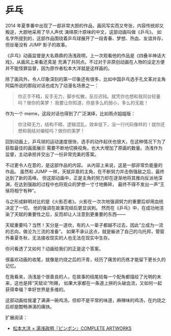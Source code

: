# 乒乓

2014 年夏季番中出现了一部非常大胆的作品，画风写实而又夸张，内容传统却又叛逆，大胆地采用了华人声优
演绎原汁原味的中文，这部动画叫做《乒乓》。
如名字所提到的，这部作品围绕着乒乓球展开了一段青春、梦想、热血、友谊并存，但丝毫没有 JUMP 影子的故事。

《乒乓》动画监督是大名鼎鼎的汤浅政明，上一次观看他的作品是《四叠半神话大戏》，从画风上来看还真是
充满了共同点。不过对于非原创动画在人物的设定方便并不能怪罪监督，因为原作者松本大洋就是这样画的。

除了画风外，令人印象深刻的第一印象还有很多，比如中国乒乓选手孔文革对主角阿扁所说的那段对话也成为了动漫名场景之一：

> 你正手不精，反手无力，脚步松散，反应迟钝。就凭你也想和我同台较量吗？做你的美梦！
> 我要让你知道，你是多么的弱小，多么的无能！

作为一个 meme，这段对话也得到了广泛演绎，比如雨点姐姐版：

> 你注释无力，结构不精，逻辑混乱，效率低下，没一行代码像样的！就你还想和我结对编程吗？做你的美梦！

回到动画上，乒乓球的运动速度很快，选手的动作起伏也很大，在这种情况下为了获取最佳的画面展示
需要不断地切换视角，也大大增加了原画的数量。汤浅作为监督，主动承担并交出了一份非常完美的答案。

不过更令人在意的，是这部作品的内容。 从内容上来说，这是一部非常负能量的作品。
虽然和 JUMP 一样，天赋异禀的主角，在不断努力并击倒强敌之后，最终达到了新的高峰。
但这部动画中，正是主角的努力却在逐渐地将其推向反派地深渊，在达到强敌的过程中也将观众的梦想一寸寸地撕碎，
最终不得不发出一声“王侯将相宁有种”。

与之形成鲜明对比的是《火影忍者》。火影在一次次地强调努力的重要后却用血统决定了一切，
他的强调在故事完结后更显讽刺。
然而在《乒乓》中，在成功地渲染了天赋的重要性之后，反而却让人注意到更重要的东西——

天赋重要吗？当然！天分是一道坎，有的人一辈子都越不过去，因此“立成为一流的志向，做沦为三流的准备”。
如果不承认这点，就是躲进了自己的乌托邦，管窗外春夏冬秋，无法接收现实的人也无法在现实中生存。

你问看透了又如何？动画给我们的正是这个答案。

很喜欢动画的收尾，就像是灼烧之后的汗青，经历了痛苦的历练才能留下更长久的记忆。

在我看来，汤浅是个很善良的人，在故事的结尾给每一个配角都描绘了光明的未来，这也是拜“天赋论”所赐，
如果大家都在一条道上拼的头破血流，又如何一起获得幸福？幸好世界是多维的。

这部动画给我灌了满满一碗鸡汤，但却不是平常的味道，麻辣味的鸡汤，在灼烧之后却是酣畅淋漓的痛快。

扩展阅读：

- [松本大洋 × 湯浅政明『ピンポン』COMPLETE ARTWORKS](http://www.haveanice.com/article/松本大洋-×-湯浅政明『ピンポン』complete-artworks)
